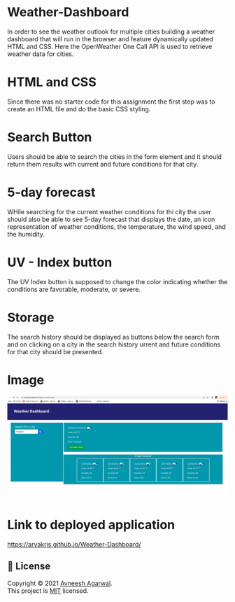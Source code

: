 # Weather-Dashboard
In order  to see the weather outlook for multiple cities building a weather dashboard that will run in the browser and feature dynamically updated HTML and CSS. Here the OpenWeather One Call API is used to retrieve weather data for cities. 

# HTML and CSS
Since there was no starter code for this assignment the first step was to create an HTML file and do the basic CSS styling. 

# Search Button
Users should be able to search the cities in the form element and it should return them results with current and future conditions for that city.

# 5-day forecast
WHile searching for the current weather conditions for thi city the user should also be able to see 5-day forecast that displays the date, an icon representation of weather conditions, the temperature, the wind speed, and the humidity.

# UV - Index button
The UV Index button is supposed to change the color indicating whether the conditions are favorable, moderate, or severe.

# Storage
The search history should be displayed as buttons below the search form and on clicking on a city in the search history urrent and future conditions for that city should be presented. 

# Image 

![alt text](https://github.com/AryaKris/Weather-Dashboard/blob/main/Screen%20Shot%202021-12-13%20at%2011.11.55.png)

# Link to deployed application 
https://aryakris.github.io/Weather-Dashboard/

## 📝 License

Copyright © 2021 [Avneesh Agarwal](https://github.com/AryaKris). <br />
This project is [MIT](https://github.com/AryaKris/Weather-Dashboard/blob/main/LICENSE) licensed.

